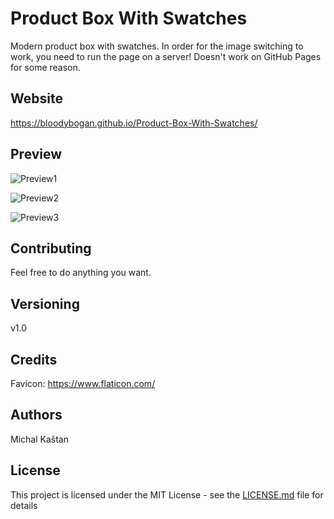 # Product Box With Swatches

Modern product box with swatches. In order for the image switching to work, you need to run the page on a server! Doesn't work on GitHub Pages for some reason.

## Website

https://bloodybogan.github.io/Product-Box-With-Swatches/

## Preview

![Preview1](https://i.imgur.com/2wP4ANV.png)

![Preview2](https://i.imgur.com/gh5850a.png)

![Preview3](https://i.imgur.com/ARsOOhS.png)

## Contributing

Feel free to do anything you want.

## Versioning

v1.0

## Credits

Favicon: https://www.flaticon.com/

## Authors

Michal Kaštan

## License

This project is licensed under the MIT License - see the [LICENSE.md](LICENSE.md) file for details
